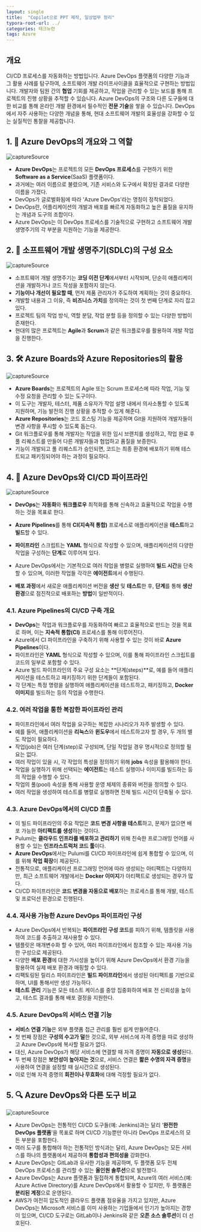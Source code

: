 ```yaml
---
layout: single
title:  "Copilot으로 PPT 제작, 일상업무 정리"
typora-root-url: ../
categories: 테크뉴런
tags: Azure
---
```




## 개요

CI/CD 프로세스를 자동화하는 방법입니다. Azure DevOps 플랫폼의 다양한 기능과 그 활용 사례를 탐구하여, 소프트웨어 개발 라이프사이클을 효율적으로 구현하는 방법입니다. 개발자와 팀원 간의 **협업** 기회를 제공하고, 작업을 관리할 수 있는 보드를 통해 프로젝트의 진행 상황을 추적할 수 있습니다. Azure DevOps의 구조와 다른 도구들에 대한 비교를 통해 온라인 개발 환경에서 필수적인 **전문 기술**을 쌓을 수 있습니다. DevOps에서 자주 사용하는 다양한 개념을 통해, 현대 소프트웨어 개발의 효율성을 강화할 수 있는 실질적인 통찰을 제공합니다.

## 1. 🌟 Azure DevOps의 개요와 그 역할

![captureSource](https://resource-release.s3.ap-northeast-2.amazonaws.com/thumbnails/4BibQ69MD8c/0.jpg)

- **Azure DevOps**는 프로젝트의 모든 **DevOps 프로세스**를 구현하기 위한 **Software as a Service**(SaaS) 플랫폼이다.
- 과거에는 여러 이름으로 불렸으며, 기존 서비스와 도구에서 확장된 결과로 다양한 이름을 가졌다.
- DevOps가 글로벌화됨에 따라 'Azure DevOps'라는 명칭이 정착되었다.
- DevOps란, 어플리케이션의 개발과 배포를 빠르게 자동화하고 높은 품질을 유지하는 개념과 도구의 조합이다.
- Azure DevOps는 이 DevOps 프로세스를 기술적으로 구현하고 소프트웨어 개발 생명주기의 각 부분을 지원하는 기능을 제공한다.



## 2. 📅 소프트웨어 개발 생명주기(SDLC)의 구성 요소

![captureSource](https://resource-release.s3.ap-northeast-2.amazonaws.com/thumbnails/4BibQ69MD8c/200.jpg)

- 소프트웨어 개발 생명주기는 **코딩 이전 단계**에서부터 시작되며, 단순히 애플리케이션을 개발하거나 코드 작성을 포함하지 않는다.
- **기능이나 개선이 필요할 때**, 먼저 제품 관리자가 주도하여 계획하는 것이 중요하다.
- 개발할 내용과 그 이유, 즉 **비즈니스 가치**를 정의하는 것이 첫 번째 단계로 자리 잡고 있다.
- 프로젝트 팀의 작업 방식, 역할 분담, 작업 분할 등을 정의할 수 있는 다양한 방법이 존재한다.
- 현대의 많은 프로젝트는 **Agile**과 **Scrum**과 같은 워크플로우를 활용하여 개발 작업을 진행한다.



## 3. 🛠️ Azure Boards와 Azure Repositories의 활용

![captureSource](https://resource-release.s3.ap-northeast-2.amazonaws.com/thumbnails/4BibQ69MD8c/248.jpg)

- **Azure Boards**는 프로젝트의 Agile 또는 Scrum 프로세스에 따라 작업, 기능 및 수정 요청을 관리할 수 있는 도구이다. 
- 이 도구는 개발자, 테스터, 제품 소유자가 작업 설명 내에서 의사소통할 수 있도록 지원하며, 기능 발전의 진행 상황을 추적할 수 있게 해준다. 
- **Azure Repositories**는 코드 호스팅 기능을 제공하며 Git을 지원하여 개발자들이 변경 사항을 푸시할 수 있도록 돕는다. 
- Git 워크플로우를 통해 개발자는 작업을 위한 임시 브랜치를 생성하고, 작업 완료 후 풀 리퀘스트를 만들어 다른 개발자들과 협업하고 품질을 보증한다. 
- 기능이 개발되고 풀 리퀘스트가 승인되면, 코드는 최종 환경에 배포하기 위해 테스트되고 패키징되어야 하는 과정이 필요하다. 



## 4. 🚀 Azure DevOps와 CI/CD 파이프라인

![captureSource](https://resource-release.s3.ap-northeast-2.amazonaws.com/thumbnails/4BibQ69MD8c/501.jpg)

- **DevOps**는 **자동화**와 **워크플로우** 최적화를 통해 신속하고 효율적으로 작업을 수행하는 것을 목표로 한다.

- **Azure Pipelines**를 통해 **CI(지속적 통합)** 프로세스로 애플리케이션을 **테스트**하고 **빌드**할 수 있다.

- **파이프라인** 스크립트는 **YAML** 형식으로 작성할 수 있으며, 애플리케이션의 다양한 작업을 구성하는 **단계**로 이루어져 있다.

- Azure DevOps에서는 기본적으로 여러 작업을 병렬로 실행하여 **빌드 시간**을 단축할 수 있으며, 이러한 작업들 각각은 **에이전트**에서 수행된다.

- **배포 과정**에서 새로운 애플리케이션 버전을 **생산** 및 **테스트**한 후, **단계**를 통해 **생산 환경**으로 점진적으로 배포하는 **방법**이 일반적이다.

  

### 4.1. Azure Pipelines의 CI/CD 구축 개요

- **DevOps**는 작업과 워크플로우를 자동화하여 빠르고 효율적으로 만드는 것을 목표로 하며, 이는 **지속적 통합(CI)** 프로세스를 통해 이루어진다.
- Azure에서 CI 파이프라인을 구축하기 위해 사용할 수 있는 것이 바로 **Azure Pipelines**이다.
- 파이프라인은 **YAML** 형식으로 작성할 수 있으며, 이를 통해 파이프라인 스크립트를 코드의 일부로 포함할 수 있다.
- Azure 빌드 파이프라인의 주요 구성 요소는 **단계(steps)**로, 예를 들어 애플리케이션을 테스트하고 패키징하기 위한 단계들이 포함된다.
- 각 단계는 특정 명령을 실행하여 애플리케이션을 테스트하고, 패키징하고, **Docker 이미지**를 빌드하는 등의 작업을 수행한다.

### 4.2. 여러 작업을 통한 복잡한 파이프라인 관리

- 파이프라인에서 여러 작업을 요구하는 복잡한 시나리오가 자주 발생할 수 있다.
- 예를 들어, 애플리케이션을 **리눅스**와 **윈도우**에서 테스트하고자 할 경우, 두 개의 별도 작업이 필요하다.
- 작업(job)은 여러 단계(step)로 구성되며, 단일 작업일 경우 명시적으로 정의할 필요는 없다.
- 여러 작업이 있을 시, 각 작업의 특성을 정의하기 위해 **jobs** 속성을 활용해야 한다.
- 작업을 실행하기 위해 선택되는 **에이전트**는 테스트 실행이나 이미지를 빌드하는 등의 작업을 수행할 수 있다.
- 작업의 풀(pool) 속성을 통해 사용할 운영 체제의 종류와 버전을 정의할 수 있다.
- 여러 작업을 생성하여 테스트를 병렬로 실행하면 전체 빌드 시간이 단축될 수 있다.

### 4.3. Azure DevOps에서의 CI/CD 흐름

- 이 빌드 파이프라인의 주요 작업은 **코드 변경 사항을 테스트**하고, 문제가 없으면 배포 가능한 **아티팩트를 생성**하는 것이다. 
- Pulumi는 **클라우드 인프라를 배포하고 관리하기** 위해 친숙한 프로그래밍 언어를 사용할 수 있는 **인프라스트럭처 코드 툴**이다. 
- **Azure DevOps**에서는 Pulumi를 CI/CD 파이프라인에 쉽게 통합할 수 있으며, 이를 위해 **작업 확장**이 제공된다. 
- 전통적으로, 애플리케이션 프로그래밍 언어에 따라 생성되는 아티팩트는 다양하지만, 최근 소프트웨어 개발에서는 **Docker 이미지**가 아티팩트로 생성되는 경우가 많다. 
- CI/CD 파이프라인은 **코드 변경을 자동으로 배포**하는 프로세스를 통해 개발, 테스트 및 프로덕션 환경으로 진행된다. 

### 4.4. 재사용 가능한 Azure DevOps 파이프라인 구성

- Azure DevOps에서 반복되는 **파이프라인 구성 코드**를 피하기 위해, 템플릿을 사용하여 코드를 추출하고 재사용할 수 있다.
- 템플릿은 매개변수화 할 수 있어, 여러 파이프라인에서 참조할 수 있는 재사용 가능한 구성으로 제공된다.
- 다양한 **배포 환경**에 대한 가시성을 높이기 위해 Azure DevOps에서 환경 기능을 활용하여 실제 배포 환경과 매핑할 수 있다.
- 리팩토링된 릴리스 파이프라인은 **빌드 파이프라인**에서 생성된 아티팩트를 기반으로 하며, UI를 통해서만 생성 가능하다.
- **테스트 관리** 기능은 모든 테스트 케이스를 중앙 집중화하여 배포 전 신뢰성을 높이고, 테스트 결과를 통해 배포 결정을 지원한다.

### 4.5. Azure DevOps의 서비스 연결 기능

- **서비스 연결 기능**은 외부 플랫폼 접근 관리를 훨씬 쉽게 만들어준다.
- 첫 번째 장점은 **구성의 수고가 덜**한 것으로, 외부 서비스에 자격 증명을 따로 생성하고 Azure DevOps에 복사할 필요가 없다.
- 대신, Azure DevOps가 해당 서비스에 연결할 때 자격 증명이 **자동으로 생성**된다.
- 두 번째 장점은 **보안성이 높아지는 것**으로, 서비스 연결은 **짧은 수명의 자격 증명**을 사용하여 연결을 설정할 때 실시간으로 생성된다.
- 이로 인해 자격 증명의 **회전이나 무효화**에 대해 걱정할 필요가 없다.



## 5. 🔍 Azure DevOps와 다른 도구 비교

![captureSource](https://resource-release.s3.ap-northeast-2.amazonaws.com/thumbnails/4BibQ69MD8c/1767.jpg)

- Azure DevOps는 전통적인 CI/CD 도구들(예: Jenkins)과는 달리 ‘**완전한 DevOps 플랫폼**’을 목표로 하며 CI/CD 기능뿐만 아니라 DevOps 프로세스의 모든 부분을 포함한다.
- 여러 도구를 통합해야 하는 전통적인 방식과는 달리, Azure DevOps는 모든 서비스를 하나의 플랫폼에서 제공하여 **통합성과 편의성을** 강화한다.
- Azure DevOps는 GitLab과 유사한 기능을 제공하며, 두 플랫폼 모두 전체 DevOps 프로세스를 관리할 수 있는 **올인원 솔루션**으로 발전했다.
- Azure DevOps는 Azure 플랫폼과 밀접하게 통합되며, Azure의 여러 서비스(예: Azure Active Directory)를 Azure DevOps에서 활용할 수 있지만, 두 플랫폼은 **분리된 계정**으로 운영된다.
- AWS가 여전히 압도적인 클라우드 플랫폼 점유율을 가지고 있지만, Azure DevOps는 Microsoft 서비스를 이미 사용하는 기업들에서 인기가 높아지는 경향이 있으며, CI/CD 도구로는 GitLab이나 Jenkins와 같은 **오픈 소스 솔루션**이 더 선호된다.
